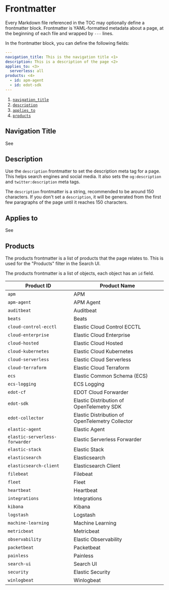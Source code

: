 # Frontmatter

Every Markdown file referenced in the TOC may optionally define a frontmatter block.
Frontmatter is YAML-formatted metadata about a page, at the beginning of each file
and wrapped by `---` lines.

In the frontmatter block, you can define the following fields:

```yaml
---
navigation_title: This is the navigation title <1>
description: This is a description of the page <2>
applies_to: <3>
  serverless: all
products: <4>
  - id: apm-agent
  - id: edot-sdk
---
```

1. [`navigation_title`](#navigation-title)
2. [`description`](#description)
3. [`applies_to`](#applies-to)
4. [`products`](#products)

## Navigation Title

See [](./titles.md)

## Description

Use the `description` frontmatter to set the description meta tag for a page.
This helps search engines and social media.
It also sets the `og:description` and `twitter:description` meta tags.

The `description` frontmatter is a string, recommended to be around 150 characters. If you don't set a `description`,
it will be generated from the first few paragraphs of the page until it reaches 150 characters.

## Applies to

See [](./applies.md)

## Products

The products frontmatter is a list of products that the page relates to.
This is used for the "Products" filter in the Search UI.

The products frontmatter is a list of objects, each object has an `id` field.

| Product ID                                  | Product Name                                  |
|---------------------------------------------|-----------------------------------------------|
| `apm`                                       | APM                                           |
| `apm-agent`                                 | APM Agent                                     |
| `auditbeat`                                 | Auditbeat                                     |
| `beats`                                     | Beats                                         |
| `cloud-control-ecctl`                       | Elastic Cloud Control ECCTL                   |
| `cloud-enterprise`                          | Elastic Cloud Enterprise                      |
| `cloud-hosted`                              | Elastic Cloud Hosted                          |
| `cloud-kubernetes`                          | Elastic Cloud Kubernetes                      |
| `cloud-serverless`                          | Elastic Cloud Serverless                      |
| `cloud-terraform`                           | Elastic Cloud Terraform                       |
| `ecs`                                       | Elastic Common Schema (ECS)                   |
| `ecs-logging`                               | ECS Logging                                   |
| `edot-cf`                                   | EDOT Cloud Forwarder                          |
| `edot-sdk`                                  | Elastic Distribution of OpenTelemetry SDK     |
| `edot-collector`                            | Elastic Distribution of OpenTelemetry Collector |
| `elastic-agent`                             | Elastic Agent                                 |
| `elastic-serverless-forwarder`              | Elastic Serverless Forwarder                  |
| `elastic-stack`                             | Elastic Stack                                 |
| `elasticsearch`                             | Elasticsearch                                 |
| `elasticsearch-client`                      | Elasticsearch Client                          |
| `filebeat`                                  | Filebeat                                      |
| `fleet`                                     | Fleet                                         |
| `heartbeat`                                 | Heartbeat                                     |
| `integrations`                              | Integrations                                  |
| `kibana`                                    | Kibana                                        |
| `logstash`                                  | Logstash                                      |
| `machine-learning`                          | Machine Learning                              |
| `metricbeat`                                | Metricbeat                                    |
| `observability`                             | Elastic Observability                         |
| `packetbeat`                                | Packetbeat                                    |
| `painless`                                  | Painless                                      |
| `search-ui`                                 | Search UI                                     |
| `security`                                  | Elastic Security                              |
| `winlogbeat`                                | Winlogbeat                                    |
